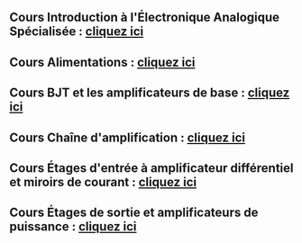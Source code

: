 ## Cours Introduction à l'Électronique Analogique Spécialisée : <a href="https://afarciniegasm.github.io/Enseignement/Electronique/SE5/00_Cours_Intro_SE5.pdf" target="_blank">cliquez ici</a>  <br>

## Cours Alimentations : <a href="https://afarciniegasm.github.io/Enseignement/Electronique/SE5/01_Cours_Alimentations.pdf" target="_blank">cliquez ici</a>  <br>

## Cours BJT et les amplificateurs de base : <a href="https://afarciniegasm.github.io/Enseignement/Electronique/SE5/02_Cours_TransistorBipolaire_Amplificateurs.pdf" target="_blank">cliquez ici</a>  <br>

## Cours Chaîne d'amplification : <a href="https://afarciniegasm.github.io/Enseignement/Electronique/SE5/03_Cours_ChaineAmplification.pdf" target="_blank">cliquez ici</a>  <br>

## Cours Étages d'entrée à amplificateur différentiel et miroirs de courant : <a href="https://afarciniegasm.github.io/Enseignement/Electronique/SE5/04_Cours_AmpliDiffMiroirCourant.pdf" target="_blank">cliquez ici</a>  <br>

## Cours Étages de sortie  et amplificateurs de puissance : <a href="https://afarciniegasm.github.io/Enseignement/Electronique/SE5/05_Cours_AmpliPuissance.pdf" target="_blank">cliquez ici</a>  <br>
